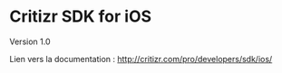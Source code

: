 # Critizr SDK for iOS

Version 1.0

Lien vers la documentation : http://critizr.com/pro/developers/sdk/ios/
